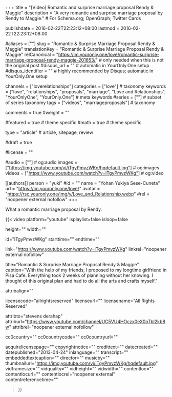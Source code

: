 +++
title = "[Video] Romantic and surprise marriage proposal Rendy & Maggie"
description = "A very romantic and surprise marriage proposal by Rendy to Maggie."	# For Schema.org; OpenGraph; Twitter Cards

publishdate = 2016-02-22T22:23:12+08:00
lastmod = 2016-02-22T22:23:12+08:00

#aliases = [""]
slug = "Romantic & Surprise Marriage Proposal Rendy & Maggie"
translationKey = "Romantic & Surprise Marriage Proposal Rendy & Maggie"
relCanonical = "https://im.youronly.one/love/romantic-surprise-marriage-proposal-rendy-maggie-201653/"														# only needed when this is not the original post
#disqus_url = ""                                                    # automatic in YourOnly.One setup
#disqus_identifier = ""                                             # highly recommended by Disqus; automatic in YourOnly.One setup

channels = ["loverelationships"]
categories = ["love"]														# taxonomy
keywords = ["love", "relationships", "proposals", "marriage", "Love and Relationships", "YourOnlyOne", "YourOnly.One"]															# meta keywords
#series = [""]																# subset of series taxonomy
tags = ["videos", "marriageproposals"]																	# taxonomy

comments = true
#weight = ""

#featured = true															# theme specific
#math = true																	# theme specific

type = "article"                                                           # article, sitepage, review

#draft = true

#license = ""

#audio = [""]																# og:audio
images = ["https://img.youtube.com/vi/iTgyPmvzWKg/hqdefault.jpg"]    # og:images
videos = ["https://www.youtube.com/watch?v=iTgyPmvzWKg"]                                # og:video

[[authors]]
person = "yuki"
#id = ""
name = "Yohan Yukiya Sese-Cuneta"
url = "https://im.youronly.one/love/"
avatar = "https://rsc.youronly.one/img/y/Love_and_Relationship.webp"
#rel = "noopener external nofollow"
+++

What a romantic marriage proposal by Rendy.

<!--more-->

{{< video
  platform="youtube"
  isplaylist=false
  isloop=false

  height=""
  width=""

  id="iTgyPmvzWKg"
  starttime=""
  endtime=""

  link="https://www.youtube.com/watch?v=iTgyPmvzWKg"
  linkrel="noopener external nofollow"

  title="Romantic & Surprise Marriage Proposal Rendy & Maggie"
  caption="With the help of my friends, I proposed to my longtime girlfriend in Pisa Cafe. Everything took 2 weeks of planning without her knowing. I thought of this original plan and had to do all the arts and crafts myself."

  attribalign=""

  licensecode="allrightsreserved"
  licenseurl=""
  licensename="All Rights Reserved"

  attribto="stevens derahap"
  attriburl="https://www.youtube.com/channel/UC5VU4HOczx0eX0oTbl2kb8w"
  attribrel="noopener external nofollow"

  cc0country=""
  cc0countrycode=""
  cc0countryurl=""

  acquirelicensepage=""
  copyrightnotice=""
  credittext=""
  datecreated=""
  datepublished="2013-04-24"
  inlanguage=""
  transcript=""
  embeddedtextcaption=""
  director=""
  musicby=""
  thumbnailurl="https://img.youtube.com/vi/iTgyPmvzWKg/hqdefault.jpg"
  vidframesize=""
  vidquality=""
  vidheight=""
  vidwidth=""
  contentloc=""
  contentlocurl=""
  contentlocrel="noopener external"
  contentreferencetime=""
>}}
